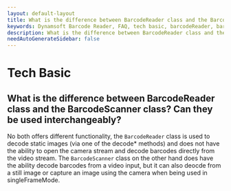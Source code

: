 ```yaml
---
layout: default-layout
title: What is the difference between BarcodeReader class and the BarcodeScanner class? Can they be used interchangeably?
keywords: Dynamsoft Barcode Reader, FAQ, tech basic, barcodeReader, barcodeScanner
description: What is the difference between BarcodeReader class and the BarcodeScanner class? Can they be used interchangeably?
needAutoGenerateSidebar: false
---
```


# Tech Basic

## What is the difference between BarcodeReader class and the BarcodeScanner class? Can they be used interchangeably?

No both offers different functionality, the `BarcodeReader` class is used to decode static images (via one of the decode\* methods) and does not have the ability to open the camera stream and decode barcodes directly from the video stream. The `BarcodeScanner` class on the other hand does have the ability decode barcodes from a video input, but it can also deocde from a still image or capture an image using the camera when being used in singleFrameMode.
